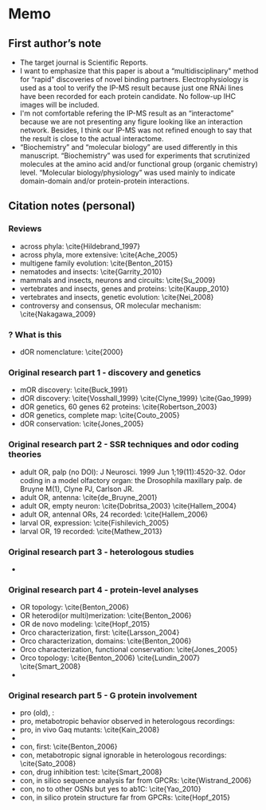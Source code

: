 # Memo
## First author’s note
* The target journal is Scientific Reports.
* I want to emphasize that this paper is about a “multidisciplinary" method for “rapid" discoveries of novel binding partners. Electrophysiology is used as a tool to verify the IP-MS result because just one RNAi lines have been recorded for each protein candidate. No follow-up IHC images will be included.
* I'm not comfortable refering the IP-MS result as an “interactome” because we are not presenting any figure looking like an interaction network. Besides, I think our IP-MS was not refined enough to say that the result is close to the actual interactome.
* “Biochemistry” and “molecular biology” are used differently in this manuscript. “Biochemistry” was used for experiments that scrutinized molecules at the amino acid and/or functional group (organic chemistry) level. “Molecular biology/physiology” was used mainly to indicate domain-domain and/or protein-protein interactions.

## Citation notes (personal)

### Reviews
* across phyla: \cite{Hildebrand_1997}
* across phyla, more extensive: \cite{Ache_2005}
* multigene family evolution: \cite{Benton_2015}
* nematodes and insects: \cite{Garrity_2010}
* mammals and insects, neurons and circuits: \cite{Su_2009}
* vertebrates and insects, genes and proteins: \cite{Kaupp_2010}
* vertebrates and insects, genetic evolution: \cite{Nei_2008}
* controversy and consensus, OR molecular mechanism: \cite{Nakagawa_2009}

### ? What is this
* dOR nomenclature: \cite{2000}

### Original research part 1 - discovery and genetics
* mOR discovery: \cite{Buck_1991}
* dOR discovery: \cite{Vosshall_1999} \cite{Clyne_1999} \cite{Gao_1999}
* dOR genetics, 60 genes 62 proteins: \cite{Robertson_2003}
* dOR genetics, complete map: \cite{Couto_2005}
* dOR conservation: \cite{Jones_2005}

### Original research part 2 - SSR techniques and odor coding theories
* adult OR, palp (no DOI): J Neurosci. 1999 Jun 1;19(11):4520-32. Odor coding in a model olfactory organ: the Drosophila maxillary palp. de Bruyne M(1), Clyne PJ, Carlson JR.
* adult OR, antenna: \cite{de_Bruyne_2001}
* adult OR, empty neuron: \cite{Dobritsa_2003} \cite{Hallem_2004}
* adult OR, antennal ORs, 24 recorded: \cite{Hallem_2006}
* larval OR, expression: \cite{Fishilevich_2005}
* larval OR, 19 recorded: \cite{Mathew_2013}

### Original research part 3 - heterologous studies
* 

### Original research part 4 - protein-level analyses
* OR topology: \cite{Benton_2006}
* OR heterodi(or multi)merization: \cite{Benton_2006}
* OR de novo modeling: \cite{Hopf_2015}
* Orco characterization, first: \cite{Larsson_2004} 
* Orco characterization, domains: \cite{Benton_2006}
* Orco characterization, functional conservation: \cite{Jones_2005}
* Orco topology: \cite{Benton_2006} \cite{Lundin_2007} \cite{Smart_2008}
* 

### Original research part 5 - G protein involvement
* pro (old), :
* pro, metabotropic behavior observed in heterologous recordings: 
* pro, in vivo Gaq mutants: \cite{Kain_2008}
* 
* con, first: \cite{Benton_2006} 
* con, metabotropic signal ignorable in heterologous recordings: \cite{Sato_2008}
* con, drug inhibition test: \cite{Smart_2008} 
* con, in silico sequence analysis far from GPCRs: \cite{Wistrand_2006} 
* con, no to other OSNs but yes to ab1C: \cite{Yao_2010}
* con, in silico protein structure far from GPCRs: \cite{Hopf_2015}